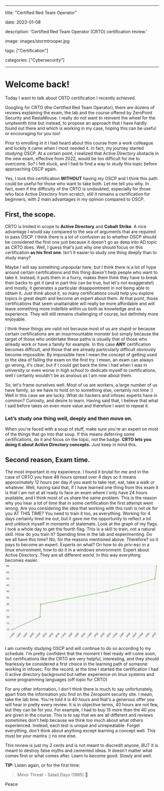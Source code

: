 ------

title: "Certified Red Team Operator"

date: 2023-01-08

description: 'Certified Red Team Operator (CRTO) certification review.'

image: images/stormtrooper.jpg

tags: ["Certification"]

categories: ["Cybersecurity"]

---

# Welcome back!

Today I want to talk about CRTO certification I recently achieved.

Googling for CRTO (the Certified Red Team Operator), there are dozens of reviews explaining the exam, the lab and the course offered by ZeroPoint Security and RastaMouse.
I really do not want to reinvent the wheel for the umpteenth time but instead, to propose an approach that I have hardly found out there and which is working in my case, hoping this can be useful or encouraging for you too!

Prior to enrolling in it I had heard about this course from a work colleague and luckily it came when I most needed it. In fact, my journey started studying OSCP.
At a certain point, I realized that Active Directory obstacle in the new exam, effective from 2022, would be too difficult for me to overcome. So? I felt stuck, and I had to find a way to study this topic before approaching OSCP again.

Yes, I took this certification **WITHOUT** having my OSCP and I think this path could be useful for those who want to take both. Let me tell you why.
In fact, even if the difficulty of the CRTO is undoubted, especially for those who face Active Directory from scratch, still it remains a certification for beginners, with 2 main advantages in my opinion compared to OSCP.
## First, **the scope**.
CRTO is limited in scope to __Active Directory__ and __Cobalt Strike__. A nice advantage I would say compared to the sea of arguments that are required to pass OSCP.
I think there is a lot of confusion as to whether OSCP should be considered the first one just because it doesn't go as deep into AD topic as CRTO does.
Well, I guess that's just why one should focus on this certification **as his first one**. Isn't it easier to study one thing deeply than to study many?

Maybe I will say something unpopular here, but I think there is a lot of hype around certain certifications and this thing doesn't help people who want to take it.
Instead, it puts them in a hurry, makes them think they have to break their backs to get it (and in part this can be true, but let's not exaggerate!) and mostly, it generates a particular disappointment in not being able to obtain it.
Just think about it, so many certifications could help you explore topics in great depth and become an expert about them. At that point, those certifications that seem unattainable will really be more affordable and will leave something more indelible within us both as knowledge and as experience. They will still remains challenging of course, but definitely more enjoyable.

I think these things are valid not because most of us are stupid or because certain certifications are an insurmountable monster but simply because the target of those who undertake these paths is usually that of those who already work or have a family for example. In this case **ANY** certification becomes difficult, and those that are already particularly difficult obviously become impossible.
By impossible here I mean the concept of getting used to the idea of failing the exam on the first try. I mean, an exam can always go wrong, it's clear, but if I could get back the time I had when I was in university or even worse in high school to dedicate myself to certifications, well I certainly wouldn't be as anxious as I am now about them.

So, let's frame ourselves well. Most of us are workers, a large number of us have family, so we have to hold on to something else, certainly not time :)
Well in this case we are lucky. What do hackers and infosec experts have in common? Curiosity, and desire to learn. Having said that, I believe that what I said before takes on even more value and therefore I want to repeat it.

### Let’s study one thing well, deeply and then move on.

When you're faced with a soup of stuff, make sure you're an expert on most of the things that go into that soup. If this means deferring some certifications, do it and focus on the topic, not the badge.
**CRTO lets you doing it about Active Directory concepts.**
Just keep in mind this.

## Second reason, Exam time.

The most important in my experience. I found it brutal for me and in the case of CRTO you have 48 hours spread over 4 days so it means approximately 12 hours per day if you want to take rest, eat, take a walk or whatever.
Well, having said that, if I have learned one thing from this exam it is that I am not at all ready to face an exam where I only have 24 hours available, and I think most of us share the same problem. This is the reason why you hear a lot of time that in some certification the first attempt went wrong. Are you considering the idea that working with this rush is not ok for you AT THIS TIME? You need to train it too, as everything.
Working for 4 days certainly tired me out, but it gave me the opportunity to reflect a lot and unblock myself in moments of stalemate. Look at the graph of my flags. I took a whole day to get the fourth flag.
This is a skill to train, not a natural skill. How do you train it? Spending time in the lab and experimenting. Do we all have this time? No, for the reasons mentioned above. Therefore? so it pays to become an expert. Experts on what? On how to do priv-esc in a linux environment, how to do it in a windows environment. Expert about Active Directory. They are all different world. In this way everything becomes easier.<br />
![graph](images/crto-result.png)

I am currently studying OSCP and will continue to do so according to my schedule. I'm pretty confident that the moment I feel ready will come soon, but certifications like the CRTO are very helpful, interesting, and they should fearlessly be considered a first choice in the learning path of someone working in infosec. For the record, at the time I started the certification I had 0 active directory background but rather experience on linux systems and some programming languages (off topic for CRTO)

For any other information, I don't think there is much to say unfortunately, apart from the information you find on the Zeropoint security site. I mean, take the lab time.
You're told it is 40 hours and that's a generous offer you will hear in pretty every review. It is in objective terms, 40 hours are not few, but they can be for you. For example, I had to buy 15 more than the 40 you are given in the course.
This is to say that we are all different and reviews sometimes don't help because we think too much about what others experienced. Instead, each test is unique and unrepeatable. Forget everything, don't think about anything except learning a concept well. This must be your mantra :) no one else.

This review is just my 2 cents and is not meant to discredit anyone, BUT it is meant to destroy false myths and cemented ideas. It doesn't matter what comes first or what comes after. Learn to become good. Slowly and well.

**TIP:**
Listen again, or for the first time:<br />
>Minor Threat - Salad Days (1985) 🥗

Peace
